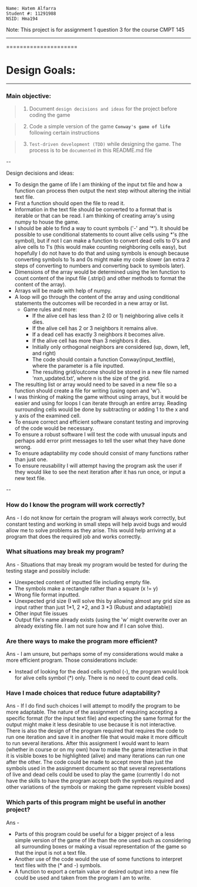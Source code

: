 `Name: Hatem Alfarra`  
`Student #: 11291988`  
`NSID: Hma194`

Note: This project is for assignment 1 question 3 for the course CMPT 145

---------------------------------
=====================

# Design Goals:
**            **

### Main objective: 

> 1. Document `design decisions and ideas` for the project before coding the game
 
> 2. Code a simple version of the game **`Conway's game of life`** following certain instructions

> 3. `Test-driven development (TDD)` while designing the game. The process is to be `documented` in this README.md file


--

Design decisions and ideas:

- To design the game of life I am thinking of the input txt file and how a function can process then output the next step without altering the initial text file.
- First a function should open the file to read it.
- Information in the text file should be converted to a format that is iterable or that can be read. I am thinking of creating array's using numpy to house the game.
- I should be able to find a way to count symbols ('-' and '*'). It should be possible to use conditional statements to count alive cells using *'s (the symbol), but if not I can make a function to convert dead cells to 0's and alive cells to 1's (this would make counting neighboring cells easy), but hopefully I do not have to do that and using symbols is enough because converting symbols to 1s and 0s might make my code slower (an extra 2 steps of converting to numbers and converting back to symbols later).
- Dimensions of the array would be determined using the len function to count content of the input file (.strip() and other methods to format the content of the array).
- Arrays will be made with help of numpy.
- A loop will go through the content of the array and using conditional statements the outcomes will be recorded in a new array or list.
  - Game rules and more: 
    - If the alive cell has less than 2 (0 or 1) neighboring alive cells it dies.
    - If the alive cell has 2 or 3 neighbors it remains alive.
    - If a dead cell has exactly 3 neighbors it becomes alive.
    - If the alive cell has more than 3 neighbors it dies.
    - Initially only orthogonal neighbors are considered (up, down, left, and right)
    - The code should contain a function Conway(input_textfile), where the parameter is a file inputted.
    - The resulting grid/outcome should be stored in a new file named 'nxn_updated.txt', where n is the size of the grid.
- The resulting list or array would need to be saved in a new file so a function should create a file for writing (using open and 'w').
- I was thinking of making the game without using arrays, but it would be easier and using for loops I can iterate through an entire array. Reading surrounding cells would be done by subtracting or adding 1 to the x and y axis of the examined cell.
- To ensure correct and efficient software constant testing and improving of the code would be necessary.
- To ensure a robust software I will test the code with unusual inputs and perhaps add error print messages to tell the user what they have done wrong.
- To ensure adaptability my code should consist of many functions rather than just one. 
- To ensure reusability I will attempt having the program ask the user if they would like to see the next iteration after it has run once, or input a new text file. 

--

### **How do I know the program will work correctly?**

Ans - I do not know for certain the program will always work correctly, but constant testing and working in small steps will help avoid bugs and would allow me to solve problems as they arise. This would help arriving at a program that does the required job and works correctly.

### **What situations may break my program?**

Ans - Situations that may break my program would be tested for during the testing stage and possibly include:
* Unexpected content of inputted file including empty file.
* The symbols make a rectangle rather than a square (x != y)
* Wrong file format inputted.
* Unexpected grid size (I will solve this by allowing almost any grid size as input rather than just 1*1, 2 *2, and 3 *3 (Rubust and adaptable))
* Other input file issues
* Output file's name already exists (using the 'w' might overwrite over an already existing file. I am not sure how and if I can solve this).


### **Are there ways to make the program more efficient?**

Ans - I am unsure, but perhaps some of my considerations would make a more efficient program. Those considerations include: 

* Instead of looking for the dead cells symbol (-), the program would look for alive cells symbol (*) only. There is no need to count dead cells.



### **Have I made choices that reduce future adaptability?**

Ans - If I do find such choices I will attempt to modify the program to be more adaptable. 
The nature of the assignment of requiring accepting a specific format (for the input text file) and expecting the same format for the output might make it less desirable to use because it is not interactive. There is also the design of the program required that requires the code to run one iteration and save it in another file that would make it more difficult to run several iterations.
After this assignment I would want to learn (whether in course or on my own) how to make the game interactive in that it is visible boxes to be highlighted (alive) and many iterations can run one after the other.
The code could be made to accept more than just the symbols used in the assignment document so that several representations of live and dead cells could be used to play the game (currently I do not have the skills to have the program accept both the symbols required and other variations of the symbols or making the game represent visible boxes)




### **Which parts of this program might be useful in another project?**

Ans - 
* Parts of this program could be useful for a bigger project of a less simple version of the game of life than the one used such as considering all surrounding boxes or making a visual representation of the game so that the input is not a text file.
* Another use of the code would the use of some functions to interpret text files with the (* and -) symbols. 
* A function to export a certain value or desired output into a new file could be used and taken from the program I am to write.
